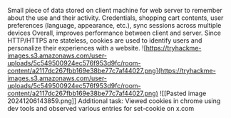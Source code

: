 Small piece of data stored on client machine for web server to remember about the use and their activity.
	Credentials, shopping cart contents, user preferences (language, appearance, etc.), sync sessions across multiple devices
	Overall, improves performance between client and server. 
Since HTTP/HTTPS are stateless, cookies are used  to identify users and personalize their experiences with a website. ![https://tryhackme-images.s3.amazonaws.com/user-uploads/5c549500924ec576f953d9fc/room-content/a2117dc267fbb169e38be77c7af44027.png](https://tryhackme-images.s3.amazonaws.com/user-uploads/5c549500924ec576f953d9fc/room-content/a2117dc267fbb169e38be77c7af44027.png)
![[Pasted image 20241206143859.png]]
Additional task: 
Viewed cookies in chrome using dev tools and observed  various entries for set-cookie on x.com 
